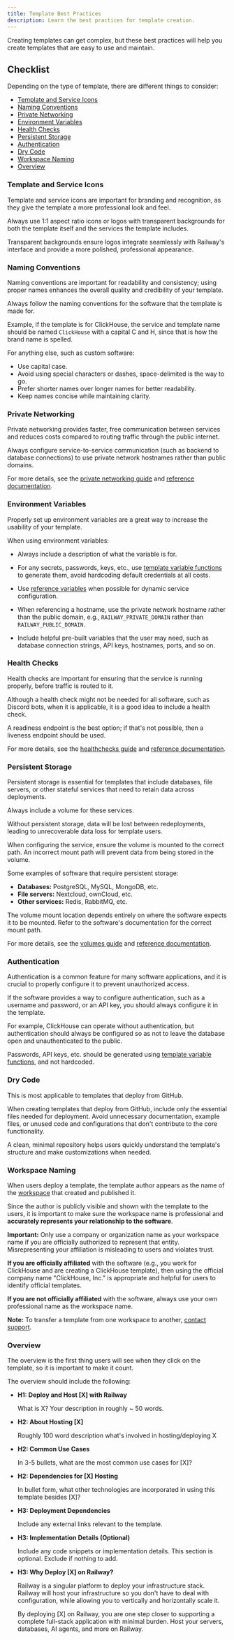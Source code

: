 ```yaml
---
title: Template Best Practices
description: Learn the best practices for template creation.
---
```


Creating templates can get complex, but these best practices will help you create templates that are easy to use and maintain.

## Checklist

Depending on the type of template, there are different things to consider:

- [Template and Service Icons](#template-and-service-icons)
- [Naming Conventions](#naming-conventions)
- [Private Networking](#private-networking)
- [Environment Variables](#environment-variables)
- [Health Checks](#health-checks)
- [Persistent Storage](#persistent-storage)
- [Authentication](#authentication)
- [Dry Code](#dry-code)
- [Workspace Naming](#workspace-naming)
- [Overview](#overview)

### Template and Service Icons

Template and service icons are important for branding and recognition, as they give the template a more professional look and feel.

Always use 1:1 aspect ratio icons or logos with transparent backgrounds for both the template itself and the services the template includes.

Transparent backgrounds ensure logos integrate seamlessly with Railway's interface and provide a more polished, professional appearance.

### Naming Conventions

Naming conventions are important for readability and consistency; using proper names enhances the overall quality and credibility of your template.

Always follow the naming conventions for the software that the template is made for.

Example, if the template is for ClickHouse, the service and template name should be named `ClickHouse` with a capital C and H, since that is how the brand name is spelled.

For anything else, such as custom software:

- Use capital case.
- Avoid using special characters or dashes, space-delimited is the way to go.
- Prefer shorter names over longer names for better readability.
- Keep names concise while maintaining clarity.

### Private Networking

Private networking provides faster, free communication between services and reduces costs compared to routing traffic through the public internet.

Always configure service-to-service communication (such as backend to database connections) to use private network hostnames rather than public domains.

For more details, see the [private networking guide](/guides/private-networking) and [reference documentation](/reference/private-networking).

### Environment Variables

Properly set up environment variables are a great way to increase the usability of your template.

When using environment variables:

- Always include a description of what the variable is for.

- For any secrets, passwords, keys, etc., use [template variable functions](/guides/create#template-variable-functions) to generate them, avoid hardcoding default credentials at all costs.

- Use [reference variables](/guides/variables#referencing-another-services-variable) when possible for dynamic service configuration.

- When referencing a hostname, use the private network hostname rather than the public domain, e.g., `RAILWAY_PRIVATE_DOMAIN` rather than `RAILWAY_PUBLIC_DOMAIN`.

- Include helpful pre-built variables that the user may need, such as database connection strings, API keys, hostnames, ports, and so on.

### Health Checks

Health checks are important for ensuring that the service is running properly, before traffic is routed to it.

Although a health check might not be needed for all software, such as Discord bots, when it is applicable, it is a good idea to include a health check.

A readiness endpoint is the best option; if that's not possible, then a liveness endpoint should be used.

For more details, see the [healthchecks guide](/guides/healthchecks) and [reference documentation](/reference/healthchecks).

### Persistent Storage

Persistent storage is essential for templates that include databases, file servers, or other stateful services that need to retain data across deployments.

Always include a volume for these services.

Without persistent storage, data will be lost between redeployments, leading to unrecoverable data loss for template users.

When configuring the service, ensure the volume is mounted to the correct path. An incorrect mount path will prevent data from being stored in the volume.

Some examples of software that require persistent storage:

- **Databases:** PostgreSQL, MySQL, MongoDB, etc.
- **File servers:** Nextcloud, ownCloud, etc.
- **Other services:** Redis, RabbitMQ, etc.

The volume mount location depends entirely on where the software expects it to be mounted. Refer to the software's documentation for the correct mount path.

For more details, see the [volumes guide](/guides/volumes) and [reference documentation](/reference/volumes).

### Authentication

Authentication is a common feature for many software applications, and it is crucial to properly configure it to prevent unauthorized access.

If the software provides a way to configure authentication, such as a username and password, or an API key, you should always configure it in the template.

For example, ClickHouse can operate without authentication, but authentication should always be configured so as not to leave the database open and unauthenticated to the public.

Passwords, API keys, etc. should be generated using [template variable functions](/guides/create#template-variable-functions), and not hardcoded.

### Dry Code

This is most applicable to templates that deploy from GitHub.

When creating templates that deploy from GitHub, include only the essential files needed for deployment. Avoid unnecessary documentation, example files, or unused code and configurations that don't contribute to the core functionality.

A clean, minimal repository helps users quickly understand the template's structure and make customizations when needed.

### Workspace Naming

When users deploy a template, the template author appears as the name of the <a href="/reference/teams" target="_blank">workspace</a> that created and published it.

Since the author is publicly visible and shown with the template to the users, it is important to make sure the workspace name is professional and **accurately represents your relationship to the software**.

**Important:** Only use a company or organization name as your workspace name if you are officially authorized to represent that entity. Misrepresenting your affiliation is misleading to users and violates trust.

**If you are officially affiliated** with the software (e.g., you work for ClickHouse and are creating a ClickHouse template), then using the official company name "ClickHouse, Inc." is appropriate and helpful for users to identify official templates.

**If you are not officially affiliated** with the software, always use your own professional name as the workspace name.

**Note:** To transfer a template from one workspace to another, <a href="https://station.railway.com/" target="_blank">contact support</a>.

### Overview

The overview is the first thing users will see when they click on the template, so it is important to make it count.

The overview should include the following:

- **H1: Deploy and Host [X] with Railway**

  What is X? Your description in roughly ~ 50 words.

- **H2: About Hosting [X]**

  Roughly 100 word description what's involved in hosting/deploying X

- **H2: Common Use Cases**

  In 3-5 bullets, what are the most common use cases for [X]?

- **H2: Dependencies for [X] Hosting**

  In bullet form, what other technologies are incorporated in using this template besides [X]?

- **H3: Deployment Dependencies**

  Include any external links relevant to the template.

- **H3: Implementation Details (Optional)**

  Include any code snippets or implementation details. This section is optional. Exclude if nothing to add.

- **H3: Why Deploy [X] on Railway?**

  Railway is a singular platform to deploy your infrastructure stack. Railway will host your infrastructure so you don't have to deal with configuration, while allowing you to vertically and horizontally scale it.

  By deploying [X] on Railway, you are one step closer to supporting a complete full-stack application with minimal burden. Host your servers, databases, AI agents, and more on Railway.
